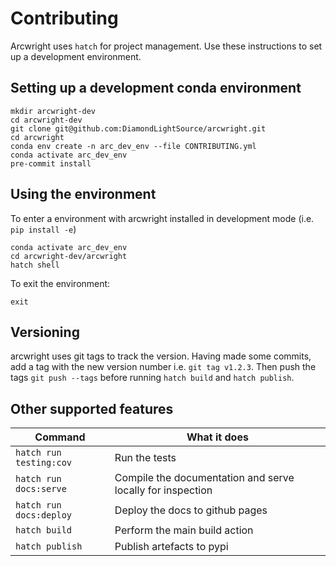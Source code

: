 # Contributing

Arcwright uses `hatch` for project management. Use these instructions to set up a development environment.

## Setting up a development conda environment
```
mkdir arcwright-dev
cd arcwright-dev
git clone git@github.com:DiamondLightSource/arcwright.git
cd arcwright
conda env create -n arc_dev_env --file CONTRIBUTING.yml
conda activate arc_dev_env
pre-commit install
```

## Using the environment
To enter a environment with arcwright installed in development mode (i.e. `pip install -e`)
```
conda activate arc_dev_env
cd arcwright-dev/arcwright
hatch shell
```
To exit the environment:
```
exit
```

## Versioning
arcwright uses git tags to track the version. Having made some commits, add a tag with the new version number i.e. `git tag v1.2.3`. Then push the tags `git push --tags` before running `hatch build` and `hatch publish`.

## Other supported features
| Command | What it does |
| --- | --- |
| `hatch run testing:cov` | Run the tests |
| `hatch run docs:serve` | Compile the documentation and serve locally for inspection |
| `hatch run docs:deploy` | Deploy the docs to github pages |
| `hatch build` | Perform the main build action |
| `hatch publish` | Publish artefacts to pypi |
